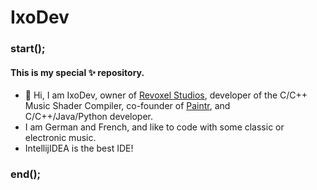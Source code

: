 # IxoDev

### start();

#### This is my special ✨ repository.

- 👋 Hi, I am IxoDev, owner of <a href="https://www.github.com/revoxel">Revoxel Studios</a>, developer of the C/C++ Music Shader Compiler, co-founder of <a href="https://paintr-ai.github.io/">Paintr</a>, and     
  C/C++/Java/Python developer.
- I am German and French, and like to code with some classic or electronic music.
- IntellijIDEA is the best IDE!

### end();
<!--
ixodev/ixodev is a ✨ special ✨ repository because its `README.md` (this file) appears on your GitHub profile.
You can click the Preview link to take a look at your changes.
-->

